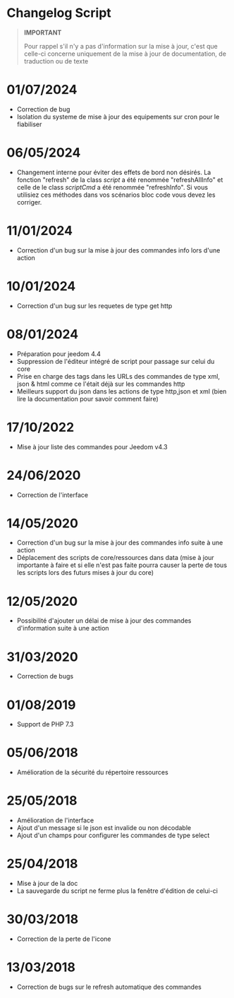 # Changelog Script

>**IMPORTANT**
>
>Pour rappel s'il n'y a pas d'information sur la mise à jour, c'est que celle-ci concerne uniquement de la mise à jour de documentation, de traduction ou de texte

# 01/07/2024

- Correction de bug
- Isolation du systeme de mise à jour des equipements sur cron pour le fiabiliser

# 06/05/2024

- Changement interne pour éviter des effets de bord non désirés. La fonction "refresh" de la class *script* a été renommée "refreshAllInfo" et celle de le class *scriptCmd* a été renommée "refreshInfo". Si vous utilisiez ces méthodes dans vos scénarios bloc code vous devez les corriger.

# 11/01/2024

- Correction d'un bug sur la mise à jour des commandes info lors d'une action

# 10/01/2024

- Correction d'un bug sur les requetes de type get http

# 08/01/2024

- Préparation pour jeedom 4.4
- Suppression de l'éditeur intégré de script pour passage sur celui du core
- Prise en charge des tags dans les URLs des commandes de type xml, json & html comme ce l'était déjà sur les commandes http
- Meilleurs support du json dans les actions de type http,json et xml (bien lire la documentation pour savoir comment faire)

# 17/10/2022

- Mise à jour liste des commandes pour Jeedom v4.3

# 24/06/2020

- Correction de l'interface

# 14/05/2020

- Correction d'un bug sur la mise à jour des commandes info suite à une action
- Déplacement des scripts de core/ressources dans data (mise à jour importante à faire et si elle n'est pas faite pourra causer la perte de tous les scripts lors des futurs mises à jour du core)

# 12/05/2020

- Possibilité d'ajouter un délai de mise à jour des commandes d'information suite à une action

# 31/03/2020

- Correction de bugs

# 01/08/2019

- Support de PHP 7.3

# 05/06/2018

- Amélioration de la sécurité du répertoire ressources

# 25/05/2018

- Amélioration de l'interface
- Ajout d'un message si le json est invalide ou non décodable
- Ajout d'un champs pour configurer les commandes de type select

# 25/04/2018

- Mise à jour de la doc
- La sauvegarde du script ne ferme plus la fenêtre d'édition de celui-ci

# 30/03/2018

- Correction de la perte de l'icone

# 13/03/2018

- Correction de bugs sur le refresh automatique des commandes
